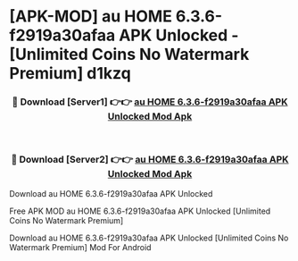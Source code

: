 # [APK-MOD] au HOME 6.3.6-f2919a30afaa APK Unlocked - [Unlimited Coins No Watermark Premium] d1kzq



<div align="center">
<h3>🔴 Download [Server1] 👉👉 <a href="https://momento.my/?title=au_HOME_6.3.6-f2919a30afaa_APK_Unlocked">au HOME 6.3.6-f2919a30afaa APK Unlocked Mod Apk</a></h3><br>

<h3>🔴 Download [Server2] 👉👉 <a href="https://momento.my/?title=au_HOME_6.3.6-f2919a30afaa_APK_Unlocked">au HOME 6.3.6-f2919a30afaa APK Unlocked Mod Apk</a></h3>
</div>



Download au HOME 6.3.6-f2919a30afaa APK Unlocked 

Free APK MOD au HOME 6.3.6-f2919a30afaa APK Unlocked [Unlimited Coins No Watermark Premium]

Download au HOME 6.3.6-f2919a30afaa APK Unlocked [Unlimited Coins No Watermark Premium] Mod For Android
